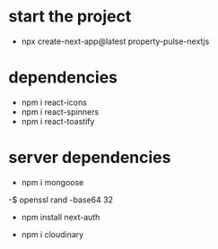 # start the project
- npx create-next-app@latest property-pulse-nextjs

# dependencies
- npm i react-icons
- npm i react-spinners
- npm i react-toastify

# server dependencies
- npm i mongoose

-$ openssl rand -base64 32
- npm install next-auth


- npm i cloudinary
